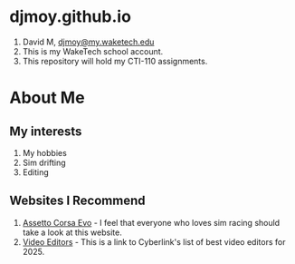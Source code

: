 # djmoy.github.io
1. David M, djmoy@my.waketech.edu
2. This is my WakeTech school account.
3. This repository will hold my CTI-110 assignments.
# About Me
## My interests
1. My hobbies
2. Sim drifting
3. Editing
## Websites I Recommend
1. [Assetto Corsa Evo](https://www.assettocorsa.gg/assetto-corsa-evo/) - I feel that everyone who loves sim racing should take a look at this website.
2. [Video Editors](https://www.cyberlink.com/blog/the-top-video-editors/91/best-video-editor-windows?affid=2581_-1_647_PDR-NB_Blog&msclkid=72b6979276681af2d344f019abaa2c67&utm_source=bing&utm_medium=cpc&utm_campaign=PowerDirector%20Non-Branded%20-%20US&utm_term=best%20video%20editors&utm_content=Best%20Video%20Editor) - This is a link to Cyberlink's list of best video editors for 2025.